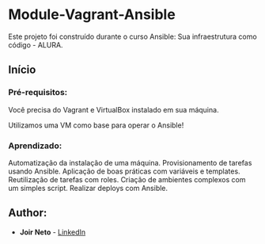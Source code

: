 # Module-Vagrant-Ansible

Este projeto foi construído durante o curso Ansible: Sua infraestrutura como código - ALURA.

## Início

### Pré-requisitos:

Você precisa do Vagrant e VirtualBox instalado em sua máquina.

Utilizamos uma VM como base para operar o Ansible!

### Aprendizado:

Automatização da instalação de uma máquina.
Provisionamento de tarefas usando Ansible.
Aplicação de boas práticas com variáveis e templates.
Reutilização de tarefas com roles.
Criação de ambientes complexos com um simples script.
Realizar deploys com Ansible.

## Author:

* **Joir Neto** - [LinkedIn](https://www.linkedin.com/in/joir-neto/)
